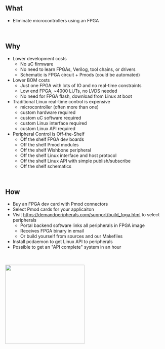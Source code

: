 ## What
- Eliminate microcontrollers using an FPGA

<br>

## Why
- Lower development costs
    -  No uC firmware
    -  No need to learn FPGAs, Verilog, tool chains, or drivers
    -  Schematic is FPGA circuit + Pmods (could be automated)
- Lower BOM costs
    -  Just one FPGA with lots of IO and no real-time constraints
    -  Low end FPGA, ~4000 LUTs, no LVDS needed
    -  No need for FPGA flash, download from Linux at boot
- Traditional Linux real-time control is expensive
    - microcontroller (often more than one)
    - custom hardware required
    - custom uC software required
    - custom Linux interface required
    - custom Linux API required
- Peripheral Control is Off-the-Shelf
    - Off the shelf FPGA dev boards
    - Off the shelf Pmod modules
    - Off the shelf Wishbone peripheral
    - Off the shelf Linux interface and host protocol
    - Off the shelf Linux API with simple publish/subscribe
    - Off the shelf schematics

<br>

## How
- Buy an FPGA dev card with Pmod connectors
- Select Pmod cards for your applicaiton
- Visit https://demandperipherals.com/support/build_fpga.html to select peripherals
    -  Portal backend software links all peripherals in FPGA image
    -  Receives FPGA binary in email
    -  Or build yourself from sources and our Makefiles
- Install pcdaemon to get Linux API to peripherals
- Possible to get an "API complete" system in an hour

<br>
<br>

<img src=https://raw.githubusercontent.com/PeripheralControl/.github/f227507d81ccfed5844605a8bbcf8907e0a3e2f5/profile/repoes.svg height=250 />
<br>
